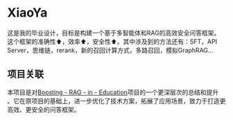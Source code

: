 # XiaoYa
这是我的毕业设计，目标是构建一个基于多智能体和RAG的高效安全问答框架。这个框架的准确性⬆️，效率⬆️，安全性⬆️。其中涉及到的方法还有：SFT，API Server，思维链，rerank，新的召回计算方式，多路召回，模拟GraphRAG...

## 项目关联
本项目是对[Boosting - RAG - in - Education](https://github.com/ganchun1130/Boosting-RAG-in-Education)项目的一个更深层次的总结和提升 。它在原项目的基础上，进一步优化了技术方案，拓展了应用场景，致力于打造更高效、更安全的问答框架。 
